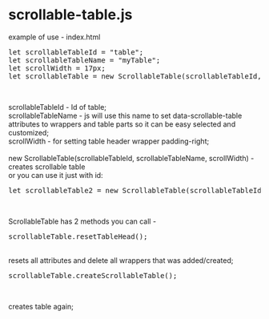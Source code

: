 # scrollable-table.js

example of use - index.html

<pre>
let scrollableTableId = "table";
let scrollableTableName = "myTable";
let scrollWidth = 17px;
let scrollableTable = new ScrollableTable(scrollableTableId, scrollableTableName, scrollWidth);
</pre></br>
scrollableTableId - Id of table;</br>
scrollableTableName - js will use this name to set data-scrollable-table attributes to wrappers and table parts so it can be easy selected and customized;</br>
scrollWidth - for setting table header wrapper padding-right;</br></br>
new ScrollableTable(scrollableTableId, scrollableTableName, scrollWidth) - creates scrollable table</br>
or you can use it just with id:
<pre>
let scrollableTable2 = new ScrollableTable(scrollableTableId);
</pre></br>
ScrollableTable has 2 methods you can call - </br>
<pre>
scrollableTable.resetTableHead();
</pre></br>resets all attributes and delete all wrappers that was added/created;</br>
<pre>
scrollableTable.createScrollableTable();
</pre></br>
creates table again;
